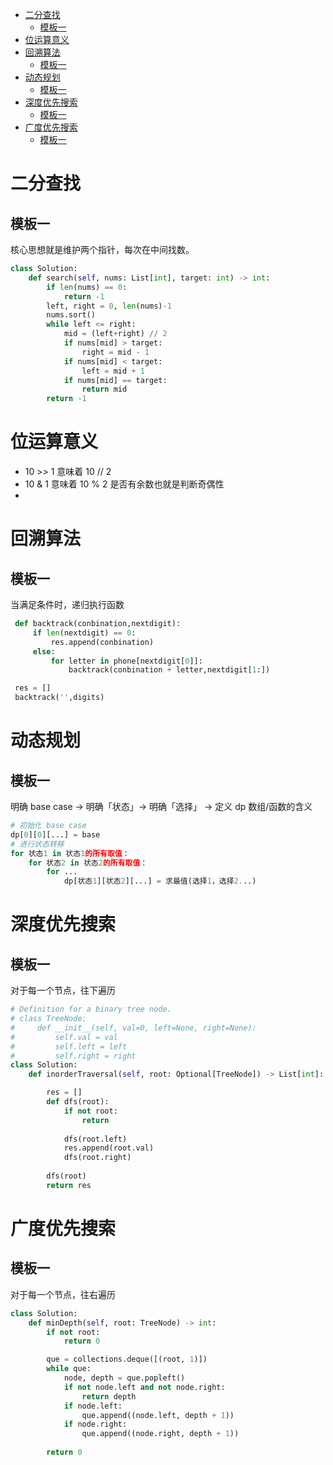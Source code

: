 * [二分查找](#1)
  * [模板一](#1.1)
* [位运算意义](#2)
* [回溯算法](#3)
  * [模板一](#3.1)
* [动态规划](#4)
  * [模板一](#4.1)
* [深度优先搜索](#5)
  * [模板一](#5.1)
* [广度优先搜索](#6)
  * [模板一](#6.1)
# <span id='1'>二分查找</span>
## <span id='1.1'>模板一</span>
核心思想就是维护两个指针，每次在中间找数。
```python
class Solution:
    def search(self, nums: List[int], target: int) -> int:
        if len(nums) == 0:
            return -1
        left, right = 0, len(nums)-1
        nums.sort()
        while left <= right:
            mid = (left+right) // 2
            if nums[mid] > target:
                right = mid - 1
            if nums[mid] < target:
                left = mid + 1
            if nums[mid] == target:
                return mid
        return -1
```

# <span id='2'>位运算意义</span>

* 10 >> 1 意味着 10 // 2
* 10 & 1 意味着 10 % 2 是否有余数也就是判断奇偶性
* 
# <span id='3'>回溯算法</span>
## <span id='3.1'>模板一</span>
当满足条件时，递归执行函数
```python
 def backtrack(conbination,nextdigit):
     if len(nextdigit) == 0:
         res.append(conbination)
     else:
         for letter in phone[nextdigit[0]]:
             backtrack(conbination + letter,nextdigit[1:])

 res = []
 backtrack('',digits)
```
# <span id='4'>动态规划</span>
## <span id='4.1'>模板一</span>
明确 base case -> 明确「状态」-> 明确「选择」 -> 定义 dp 数组/函数的含义
```python
# 初始化 base case
dp[0][0][...] = base
# 进行状态转移
for 状态1 in 状态1的所有取值：
    for 状态2 in 状态2的所有取值：
        for ...
            dp[状态1][状态2][...] = 求最值(选择1，选择2...)
```
# <span id='5'>深度优先搜索</span>
## <span id='5.1'>模板一</span>
对于每一个节点，往下遍历
```python
# Definition for a binary tree node.
# class TreeNode:
#     def __init__(self, val=0, left=None, right=None):
#         self.val = val
#         self.left = left
#         self.right = right
class Solution:
    def inorderTraversal(self, root: Optional[TreeNode]) -> List[int]:

        res = []
        def dfs(root):
            if not root:
                return
            
            dfs(root.left)
            res.append(root.val)
            dfs(root.right)
        
        dfs(root)
        return res
```
# <span id='6'>广度优先搜索</span>
## <span id='6.1'>模板一</span>
对于每一个节点，往右遍历
```python
class Solution:
    def minDepth(self, root: TreeNode) -> int:
        if not root:
            return 0

        que = collections.deque([(root, 1)])
        while que:
            node, depth = que.popleft()
            if not node.left and not node.right:
                return depth
            if node.left:
                que.append((node.left, depth + 1))
            if node.right:
                que.append((node.right, depth + 1))
        
        return 0
```
